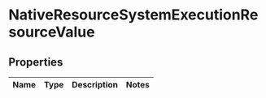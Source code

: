 

# NativeResourceSystemExecutionResourceValue


## Properties

| Name | Type | Description | Notes |
|------------ | ------------- | ------------- | -------------|




